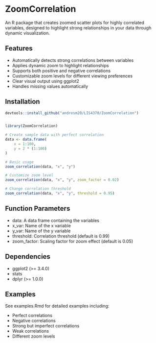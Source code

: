 # ZoomCorrelation

An R package that creates zoomed scatter plots for highly correlated variables, designed to highlight strong relationships in your data through dynamic visualization.

## Features
- Automatically detects strong correlations between variables
- Applies dynamic zoom to highlight relationships
- Supports both positive and negative correlations
- Customizable zoom levels for different viewing preferences
- Clear visual output using ggplot2
- Handles missing values automatically

## Installation
```r
devtools::install_github("andresm20/LIS4370/ZoomCorrelation")


library(ZoomCorrelation)

# Create sample data with perfect correlation
data <- data.frame(
    x = 1:100,
    y = 2 * (1:100)
)

# Basic usage
zoom_correlation(data, "x", "y")

# Customize zoom level
zoom_correlation(data, "x", "y", zoom_factor = 0.02)

# Change correlation threshold
zoom_correlation(data, "x", "y", threshold = 0.95)
```
## Function Parameters

- data: A data frame containing the variables
- x_var: Name of the x variable   
- y_var: Name of the y variable
- threshold: Correlation threshold (default is 0.99)
- zoom_factor: Scaling factor for zoom effect (default is 0.05)

## Dependencies

- ggplot2 (>= 3.4.0)
- stats
- dplyr (>= 1.0.0)

## Examples

See examples.Rmd for detailed examples including:

- Perfect correlations
- Negative correlations
- Strong but imperfect correlations
- Weak correlations
- Different zoom levels
